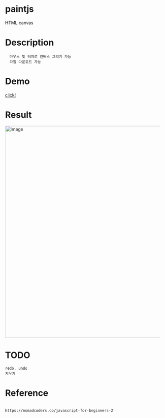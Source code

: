 # paintjs
HTML canvas 


# Description
```
  마우스 및 터치로 캔버스 그리기 가능 
  파일 다운로드 가능 
```

# Demo

[click!](https://minggcanvas.netlify.app/)



# Result

<img width="689" alt="image" src="https://user-images.githubusercontent.com/52990629/157706406-87bceb82-0750-4294-8e46-7f80173ac835.png">


# TODO
```
redo, undo
지우기 
```

# Reference

```

https://nomadcoders.co/javascript-for-beginners-2

```
